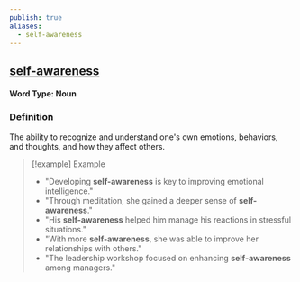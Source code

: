 ```yaml
---
publish: true
aliases:
  - self-awareness
---
```


## [self-awareness](https://dictionary.cambridge.org/dictionary/english/self-awareness)
#### Word Type: Noun

### Definition
The ability to recognize and understand one's own emotions, behaviors, and thoughts, and how they affect others.

> [!example] Example
> 
> - "Developing **self-awareness** is key to improving emotional intelligence."
> - "Through meditation, she gained a deeper sense of **self-awareness**."
> - "His **self-awareness** helped him manage his reactions in stressful situations."
> - "With more **self-awareness**, she was able to improve her relationships with others."
> - "The leadership workshop focused on enhancing **self-awareness** among managers."